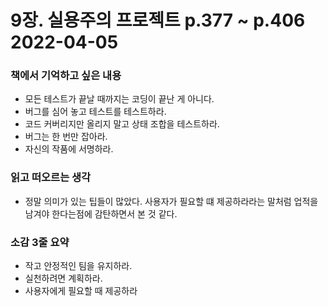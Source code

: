 # 9장. 실용주의 프로젝트 p.377 ~ p.406 2022-04-05
### 책에서 기억하고 싶은 내용
- 모든 테스트가 끝날 때까지는 코딩이 끝난 게 아니다.
- 버그를 심어 놓고 테스트를 테스트하라.
- 코드 커버리지만 올리지 말고 상태 조합을 테스트하라.
- 버그는 한 번만 잡아라.
- 자신의 작품에 서명하라.

### 읽고 떠오르는 생각
- 정말 의미가 있는 팁들이 많았다. 사용자가 필요할 떄 제공하라라는 말처럼 업적을 남겨야 한다는점에 감탄하면서 본 것 같다.

### 소감 3줄 요약
- 작고 안정적인 팀을 유지하라.
- 실천하려면 계획하라.
- 사용자에게 필요할 때 제공하라

